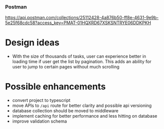 ### Postman
https://api.postman.com/collections/25112428-4a876b50-ff8e-4631-9e9b-5e25f68cdc58?access_key=PMAT-01HQXRD67XSKSNTRYE06DDKPKH

# Design ideas
- With the size of thousands of tasks, user can experience better in loading time if user get the list by pagination. This adds an ability for user to jump to certain pages without much scrolling

# Possible enhancements
- convert project to typescript
- move APIs to `/api` route for better clarity and possible api versioning
- database collection should be moved to middleware
- implement caching for better performance and less hitting on database
- improve validation schema
